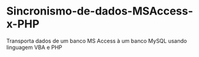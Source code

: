 # Sincronismo-de-dados-MSAccess-x-PHP
Transporta dados de um banco MS Access à um banco MySQL usando linguagem VBA e PHP
